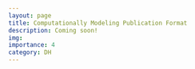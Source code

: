 ```yaml
---
layout: page
title: Computationally Modeling Publication Format
description: Coming soon!
img: 
importance: 4
category: DH
---
```

